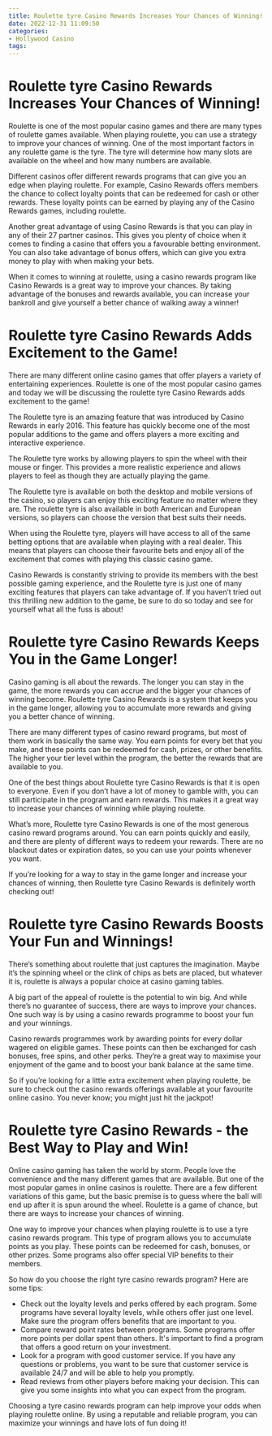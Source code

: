 ```yaml
---
title: Roulette tyre Casino Rewards Increases Your Chances of Winning!
date: 2022-12-31 11:09:50
categories:
- Hollywood Casino
tags:
---
```



#  Roulette tyre Casino Rewards Increases Your Chances of Winning!

Roulette is one of the most popular casino games and there are many types of roulette games available. When playing roulette, you can use a strategy to improve your chances of winning. One of the most important factors in any roulette game is the tyre. The tyre will determine how many slots are available on the wheel and how many numbers are available.

Different casinos offer different rewards programs that can give you an edge when playing roulette. For example, Casino Rewards offers members the chance to collect loyalty points that can be redeemed for cash or other rewards. These loyalty points can be earned by playing any of the Casino Rewards games, including roulette.

Another great advantage of using Casino Rewards is that you can play in any of their 27 partner casinos. This gives you plenty of choice when it comes to finding a casino that offers you a favourable betting environment. You can also take advantage of bonus offers, which can give you extra money to play with when making your bets.

When it comes to winning at roulette, using a casino rewards program like Casino Rewards is a great way to improve your chances. By taking advantage of the bonuses and rewards available, you can increase your bankroll and give yourself a better chance of walking away a winner!

#  Roulette tyre Casino Rewards Adds Excitement to the Game!

There are many different online casino games that offer players a variety of entertaining experiences. Roulette is one of the most popular casino games and today we will be discussing the roulette tyre Casino Rewards adds excitement to the game!

The Roulette tyre is an amazing feature that was introduced by Casino Rewards in early 2016. This feature has quickly become one of the most popular additions to the game and offers players a more exciting and interactive experience.

The Roulette tyre works by allowing players to spin the wheel with their mouse or finger. This provides a more realistic experience and allows players to feel as though they are actually playing the game.

The Roulette tyre is available on both the desktop and mobile versions of the casino, so players can enjoy this exciting feature no matter where they are. The roulette tyre is also available in both American and European versions, so players can choose the version that best suits their needs.

When using the Roulette tyre, players will have access to all of the same betting options that are available when playing with a real dealer. This means that players can choose their favourite bets and enjoy all of the excitement that comes with playing this classic casino game.

Casino Rewards is constantly striving to provide its members with the best possible gaming experience, and the Roulette tyre is just one of many exciting features that players can take advantage of. If you haven’t tried out this thrilling new addition to the game, be sure to do so today and see for yourself what all the fuss is about!

#  Roulette tyre Casino Rewards Keeps You in the Game Longer!

Casino gaming is all about the rewards. The longer you can stay in the game, the more rewards you can accrue and the bigger your chances of winning become. Roulette tyre Casino Rewards is a system that keeps you in the game longer, allowing you to accumulate more rewards and giving you a better chance of winning.

There are many different types of casino reward programs, but most of them work in basically the same way. You earn points for every bet that you make, and these points can be redeemed for cash, prizes, or other benefits. The higher your tier level within the program, the better the rewards that are available to you.

One of the best things about Roulette tyre Casino Rewards is that it is open to everyone. Even if you don’t have a lot of money to gamble with, you can still participate in the program and earn rewards. This makes it a great way to increase your chances of winning while playing roulette.

What’s more, Roulette tyre Casino Rewards is one of the most generous casino reward programs around. You can earn points quickly and easily, and there are plenty of different ways to redeem your rewards. There are no blackout dates or expiration dates, so you can use your points whenever you want.

If you’re looking for a way to stay in the game longer and increase your chances of winning, then Roulette tyre Casino Rewards is definitely worth checking out!

#  Roulette tyre Casino Rewards Boosts Your Fun and Winnings!

There’s something about roulette that just captures the imagination. Maybe it’s the spinning wheel or the clink of chips as bets are placed, but whatever it is, roulette is always a popular choice at casino gaming tables.

A big part of the appeal of roulette is the potential to win big. And while there’s no guarantee of success, there are ways to improve your chances. One such way is by using a casino rewards programme to boost your fun and your winnings.

Casino rewards programmes work by awarding points for every dollar wagered on eligible games. These points can then be exchanged for cash bonuses, free spins, and other perks. They’re a great way to maximise your enjoyment of the game and to boost your bank balance at the same time.

So if you’re looking for a little extra excitement when playing roulette, be sure to check out the casino rewards offerings available at your favourite online casino. You never know; you might just hit the jackpot!

#  Roulette tyre Casino Rewards - the Best Way to Play and Win!

Online casino gaming has taken the world by storm. People love the convenience and the many different games that are available. But one of the most popular games in online casinos is roulette. There are a few different variations of this game, but the basic premise is to guess where the ball will end up after it is spun around the wheel. Roulette is a game of chance, but there are ways to increase your chances of winning.

One way to improve your chances when playing roulette is to use a tyre casino rewards program. This type of program allows you to accumulate points as you play. These points can be redeemed for cash, bonuses, or other prizes. Some programs also offer special VIP benefits to their members.

So how do you choose the right tyre casino rewards program? Here are some tips:

- Check out the loyalty levels and perks offered by each program. Some programs have several loyalty levels, while others offer just one level. Make sure the program offers benefits that are important to you.
- Compare reward point rates between programs. Some programs offer more points per dollar spent than others. It's important to find a program that offers a good return on your investment.
- Look for a program with good customer service. If you have any questions or problems, you want to be sure that customer service is available 24/7 and will be able to help you promptly.
- Read reviews from other players before making your decision. This can give you some insights into what you can expect from the program.

Choosing a tyre casino rewards program can help improve your odds when playing roulette online. By using a reputable and reliable program, you can maximize your winnings and have lots of fun doing it!